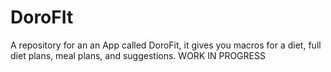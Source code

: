 # DoroFIt
A repository for an an App called DoroFit, it gives you macros for a diet, full diet plans, meal plans, and suggestions.
WORK IN PROGRESS
